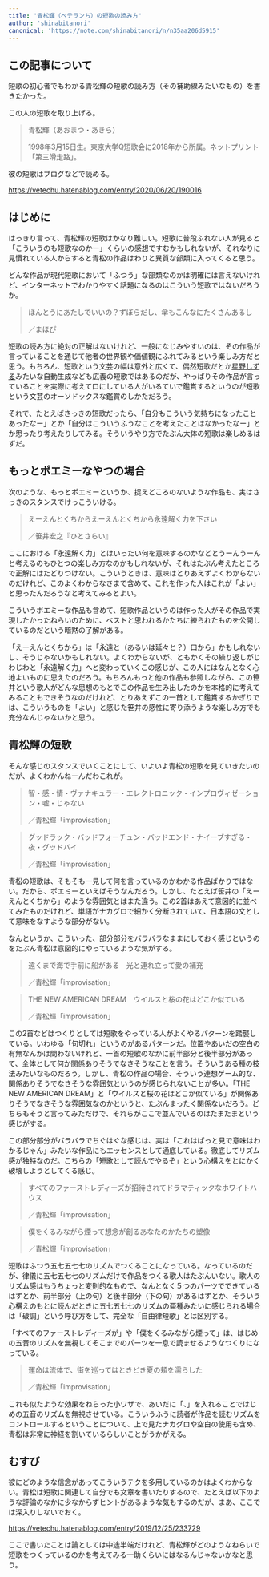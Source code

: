 ```yaml
---
title: '青松輝（ベテランち）の短歌の読み方'
author: 'shinabitanori'
canonical: 'https://note.com/shinabitanori/n/n35aa206d5915'
---
```


## この記事について

短歌の初心者でもわかる青松輝の短歌の読み方（その補助線みたいなもの）を書きたかった。

この人の短歌を取り上げる。

> 青松輝（あおまつ・あきら）
> 
> 1998年3月15日生。東京大学Q短歌会に2018年から所属。ネットプリント「第三滑走路」。

彼の短歌はブログなどで読める。

https://vetechu.hatenablog.com/entry/2020/06/20/190016

## はじめに

はっきり言って、青松輝の短歌はかなり難しい。短歌に普段ふれない人が見ると「こういうのも短歌なのかー」くらいの感想ですむかもしれないが、それなりに見慣れている人からすると青松の作品はわりと異質な部類に入ってくると思う。

どんな作品が現代短歌において「ふつう」な部類なのかは明確には言えないけれど、インターネットでわかりやすく話題になるのはこういう短歌ではないだろうか。

> ほんとうにあたしでいいの？ずぼらだし、傘もこんなにたくさんあるし
>
> ／まほぴ

短歌の読み方に絶対の正解はないけれど、一般になじみやすいのは、その作品が言っていることを通じて他者の世界観や価値観にふれてみるという楽しみ方だと思う。もちろん、短歌という文芸の幅は意外と広くて、偶然短歌だとか[星野しずる](http://sasakiarara.com/sizzle/)みたいな自動生成なども広義の短歌ではあるのだが、やっぱりその作品が言っていることを実際に考えて口にしている人がいるていで鑑賞するというのが短歌という文芸のオーソドックスな鑑賞のしかただろう。

それで、たとえばさっきの短歌だったら、「自分もこういう気持ちになったことあったなー」とか「自分はこういうふうなことを考えたことはなかったなー」とか思ったり考えたりしてみる。そういうやり方でたぶん大体の短歌は楽しめるはずだ。

## もっとポエミーなやつの場合

次のような、もっとポエミーというか、捉えどころのないような作品も、実はさっきのスタンスでけっこういける。

> えーえんとくちからえーえんとくちから永遠解く力を下さい
> 
> ／笹井宏之『ひとさらい』

ここにおける「永遠解く力」とはいったい何を意味するのかなどとうーんうーんと考えるのもひとつの楽しみ方なのかもしれないが、それはたぶん考えたところで正解にはたどりつけない。こういうときは、意味はとりあえずよくわからないのだけれど、このよくわからなさまで含めて、これを作った人はこれが「よい」と思ったんだろうなと考えてみるとよい。

こういうポエミーな作品も含めて、短歌作品というのは作った人がその作品で実現したかったねらいのために、ベストと思われるかたちに練られたものを公開しているのだという暗黙の了解がある。

「えーえんとくちから」は「永遠と（あるいは延々と？）口から」かもしれないし、そうじゃないかもしれない。よくわからないが、ともかくその繰り返しがじわじわと「永遠解く力」へと変わっていくこの感じが、この人にはなんとなく心地よいものに思えたのだろう。もちろんもっと他の作品も参照しながら、この笹井という歌人がどんな思想のもとでこの作品を生み出したのかを本格的に考えてみることもできそうなのだけれど、とりあえずこの一首として鑑賞するかぎりでは、こういうものを「よい」と感じた笹井の感性に寄り添うような楽しみ方でも充分なんじゃないかと思う。

## 青松輝の短歌

そんな感じのスタンスでいくことにして、いよいよ青松の短歌を見ていきたいのだが、よくわかんねーんだわこれが。

> 智・感・情・ヴァナキュラー・エレクトロニック・インプロヴィゼーション・嘘・じゃない
> 
> ／青松輝「improvisation」

> グッドラック・バッドフォーチュン・バッドエンド・ナイーブすぎる・夜・グッドバイ
> 
> ／青松輝「improvisation」

青松の短歌は、そもそも一見して何を言っているのかわかる作品ばかりではない。だから、ポエミーといえばそうなんだろう。しかし、たとえば笹井の「えーえんとくちから」のような雰囲気とはまた違う。この2首はあえて意図的に並べてみたものだけれど、単語がナカグロで細かく分断されていて、日本語の文として意味をなすような部分がない。  


なんというか、こういった、部分部分をバラバラなままにしておく感じというのをたぶん青松は意図的にやっているような気がする。

> 遠くまで海で手前に船がある　光と連れ立って愛の補充
> 
> ／青松輝「improvisation」

> THE NEW AMERICAN DREAM　ウイルスと桜の花はどこか似ている
> 
> ／青松輝「improvisation」

この2首などはつくりとしては短歌をやっている人がよくやるパターンを踏襲している。いわゆる「句切れ」というのがあるパターンだ。位置やあいだの空白の有無なんかは問わないけれど、一首の短歌のなかに前半部分と後半部分があって、全体として何か関係ありそうでなさそうなことを言う。そういうある種の技法みたいなものだろう。しかし、青松の作品の場合、そういう連想ゲーム的な、関係ありそうでなさそうな雰囲気というのが感じられないことが多い。「THE NEW AMERICAN DREAM」と「ウイルスと桜の花はどこか似ている」が関係ありそうでなさそうな雰囲気なのかというと、たぶんまったく関係ないだろう。どちらもそうと言ってみただけで、それらがここで並んでいるのはたまたまという感じがする。

この部分部分がバラバラでちぐはぐな感じは、実は「これはぱっと見で意味はわかるじゃん」みたいな作品にもエッセンスとして通底している。徹底してリズム感が独特なのだ。こちらの「短歌として読んでやるぞ」という心構えをとにかく破壊しようとしてくる感じ。

> すべてのファーストレディーズが招待されてドラマティックなホワイトハウス
> 
> ／青松輝「improvisation」

> 僕をくるみながら煙って想念が創るあなたのかたちの塑像
> 
> ／青松輝「improvisation」

短歌はふつう五七五七七のリズムでつくることになっている。なっているのだが、律儀に五七五七七のリズムだけで作品をつくる歌人はたぶんいない。歌人のリズム感はもうちょっと変則的なもので、なんとなく５つのパーツでできているはずとか、前半部分（上の句）と後半部分（下の句）があるはずとか、そういう心構えのもとに読んだときに五七五七七のリズムの亜種みたいに感じられる場合は「破調」という呼び方をして、完全な「自由律短歌」とは区別する。

「すべてのファーストレディーズが」や「僕をくるみながら煙って」は、はじめの五音のリズムを無視してそこまでのパーツを一息で読ませるようなつくりになっている。

> 運命は流体で、街を巡ってはときどき夏の頬を濡らした
> 
> ／青松輝「improvisation」

これも似たような効果をねらった小ワザで、あいだに「、」を入れることではじめの五音のリズムを無視させている。こういうふうに読者が作品を読むリズムをコントロールするということについて、上で見たナカグロや空白の使用も含め、青松は非常に神経を割いているらしいことがうかがえる。

## むすび

彼にどのような信念があってこういうテクを多用しているのかはよくわからない。青松は短歌に関連して自分でも文章を書いたりするので、たとえば以下のような評論のなかに少なからずヒントがあるような気もするのだが、まあ、ここでは深入りしないでおく。

https://vetechu.hatenablog.com/entry/2019/12/25/233729

ここで書いたことは論としては中途半端だけれど、青松輝がどのようなねらいで短歌をつくっているのかを考えてみる一助くらいにはなるんじゃないかなと思う。

